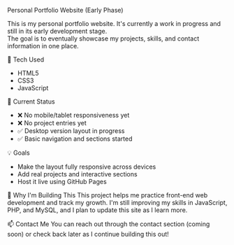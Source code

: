 Personal Portfolio Website (Early Phase)

This is my personal portfolio website. It's currently a work in progress and still in its early development stage.  
The goal is to eventually showcase my projects, skills, and contact information in one place.

🔧 Tech Used
- HTML5
- CSS3
- JavaScript

🚧 Current Status
- ❌ No mobile/tablet responsiveness yet  
- ❌ No project entries yet  
- ✅ Desktop version layout in progress  
- ✅ Basic navigation and sections started

💡 Goals
- Make the layout fully responsive across devices  
- Add real projects and interactive sections  
- Host it live using GitHub Pages

📌 Why I'm Building This
This project helps me practice front-end web development and track my growth. I'm still improving my skills in JavaScript, PHP, and MySQL, and I plan to update this site as I learn more.

📫 Contact Me
You can reach out through the contact section (coming soon) or check back later as I continue building this out!

